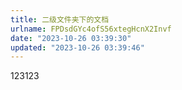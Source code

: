 ```yaml
---
title: 二级文件夹下的文档
urlname: FPDsdGYc4ofS56xtegHcnX2Invf
date: "2023-10-26 03:39:30"
updated: "2023-10-26 03:39:46"
---
```


123123
